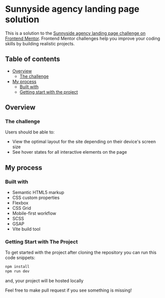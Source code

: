# Sunnyside agency landing page solution

This is a solution to the [Sunnyside agency landing page challenge on Frontend Mentor](https://www.frontendmentor.io/challenges/sunnyside-agency-landing-page-7yVs3B6ef). Frontend Mentor challenges help you improve your coding skills by building realistic projects.

## Table of contents

- [Overview](#overview)
  - [The challenge](#the-challenge)
- [My process](#my-process)
  - [Built with](#built-with)
  - [Getting start with the project](#Getting-start-with-the-project)

## Overview

### The challenge

Users should be able to:

- View the optimal layout for the site depending on their device's screen size
- See hover states for all interactive elements on the page

## My process

### Built with

- Semantic HTML5 markup
- CSS custom properties
- Flexbox
- CSS Grid
- Mobile-first workflow
- SCSS
- GSAP
- Vite build tool

### Getting Start with The Project

To get started with the project after cloning the repository you can run this code snippets:

```bash
npm install
npm run dev
```

and, your project will be hosted locally

Feel free to make pull request if you see something is missing!
